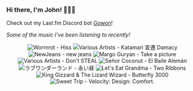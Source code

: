### Hi there, I'm John! 🏄🏻‍♂️

Check out my Last.fm Discord bot [Gowon](http://gowon.ca)!

_Some of the music I've been listening to recently!_


<!-- lastfm -->
<p align="center"><img src="https://lastfm.freetls.fastly.net/i/u/64s/72ef33e7c4f160b1429573683a3ca76e.jpg" title="Wormrot - Hiss"> <img src="https://lastfm.freetls.fastly.net/i/u/64s/91722db2622d35e287ff87963bb22655.png" title="Various Artists - Katamari 変遷 Damacy"> <img src="https://lastfm.freetls.fastly.net/i/u/64s/9e8d93ce11fdefa38e475c0a94272e8c.png" title="NewJeans - new jeans"> <img src="https://lastfm.freetls.fastly.net/i/u/64s/5ede52fb30fe2e9a9ed2e7cd55e85e27.jpg" title="Margo Guryan - Take a picture"> <img src="https://lastfm.freetls.fastly.net/i/u/64s/b1c95fe444784589a72a30fcc197c675.jpg" title="Various Artists - Don't STEAL"> <img src="https://lastfm.freetls.fastly.net/i/u/64s/a154f21ce079bb062ffcdeea73d0a2f0.jpg" title="Señor Coconut - El Baile Alemán"> <img src="https://lastfm.freetls.fastly.net/i/u/64s/1a4c01ebc35102469cbdc3c85afb815f.jpg" title="ラブワンダーランド - 永い昼"> <img src="https://lastfm.freetls.fastly.net/i/u/64s/be9e030feb21f5510fe3b59bb106ef3d.jpg" title="Let's Eat Grandma - Two Ribbons"> <img src="https://lastfm.freetls.fastly.net/i/u/64s/0d0355c5b67c42a7be557485eaceae07.jpg" title="King Gizzard & The Lizard Wizard - Butterfly 3000"> <img src="https://lastfm.freetls.fastly.net/i/u/64s/81bd24fdd7b82970ddb964d891c54916.png" title="Sweet Trip - Velocity: Design: Comfort."> </p>
